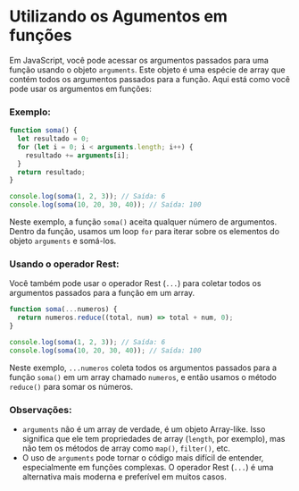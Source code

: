 # Utilizando os Agumentos em funções

Em JavaScript, você pode acessar os argumentos passados para uma função usando o objeto `arguments`. Este objeto é uma espécie de array que contém todos os argumentos passados para a função. Aqui está como você pode usar os argumentos em funções:

### Exemplo:

```javascript
function soma() {
  let resultado = 0;
  for (let i = 0; i < arguments.length; i++) {
    resultado += arguments[i];
  }
  return resultado;
}

console.log(soma(1, 2, 3)); // Saída: 6
console.log(soma(10, 20, 30, 40)); // Saída: 100
```

Neste exemplo, a função `soma()` aceita qualquer número de argumentos. Dentro da função, usamos um loop `for` para iterar sobre os elementos do objeto `arguments` e somá-los.

### Usando o operador Rest:

Você também pode usar o operador Rest (`...`) para coletar todos os argumentos passados para a função em um array.

```javascript
function soma(...numeros) {
  return numeros.reduce((total, num) => total + num, 0);
}

console.log(soma(1, 2, 3)); // Saída: 6
console.log(soma(10, 20, 30, 40)); // Saída: 100
```

Neste exemplo, `...numeros` coleta todos os argumentos passados para a função `soma()` em um array chamado `numeros`, e então usamos o método `reduce()` para somar os números.

### Observações:

- `arguments` não é um array de verdade, é um objeto Array-like. Isso significa que ele tem propriedades de array (`length`, por exemplo), mas não tem os métodos de array como `map()`, `filter()`, etc.
- O uso de `arguments` pode tornar o código mais difícil de entender, especialmente em funções complexas. O operador Rest (`...`) é uma alternativa mais moderna e preferível em muitos casos.